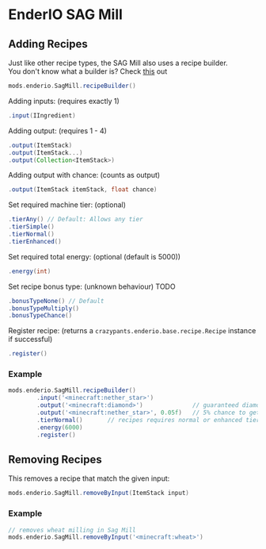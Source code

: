 # EnderIO SAG Mill

## Adding Recipes
Just like other recipe types, the SAG Mill also uses a recipe builder. <br>
You don't know what a builder is? Check [this](https://groovyscript-docs.readthedocs.io/en/latest/groovy/builder/) out
```groovy
mods.enderio.SagMill.recipeBuilder()
```

Adding inputs: (requires exactly 1)
```groovy
.input(IIngredient)
```

Adding output: (requires 1 - 4)
```groovy
.output(ItemStack)
.output(ItemStack...)
.output(Collection<ItemStack>)
```

Adding output with chance: (counts as output)
```groovy
.output(ItemStack itemStack, float chance)
```

Set required machine tier: (optional)
```groovy
.tierAny() // Default: Allows any tier
.tierSimple()
.tierNormal()
.tierEnhanced()
```

Set required total energy: (optional (default is 5000))
```groovy
.energy(int)
```

Set recipe bonus type: (unknown behaviour) TODO
````groovy
.bonusTypeNone() // Default
.bonusTypeMultiply()
.bonusTypeChance()
````

Register recipe: (returns a `crazypants.enderio.base.recipe.Recipe` instance if successful)
````groovy
.register()
````

### Example
````groovy
mods.enderio.SagMill.recipeBuilder()
        .input('<minecraft:nether_star>')
        .output('<minecraft:diamond>')              // guaranteed diamond
        .output('<minecraft:nether_star>', 0.05f)   // 5% chance to get nether star back
        .tierNormal()       // recipes requires normal or enhanced tier
        .energy(6000)
        .register()
````

## Removing Recipes
This removes a recipe that match the given input:
````groovy
mods.enderio.SagMill.removeByInput(ItemStack input)
````

### Example
````groovy
// removes wheat milling in Sag Mill
mods.enderio.SagMill.removeByInput('<minecraft:wheat>')
````